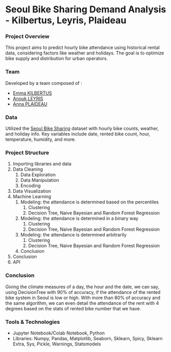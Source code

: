 # Seoul Bike Sharing Demand Analysis - Kilbertus, Leyris, Plaideau

### Project Overview
This project aims to predict hourly bike attendance using historical rental data, considering factors like weather and holidays. The goal is to optimize bike supply and distribution for urban operators.

### Team
Developed by a team composed of :
* [Emma KILBERTUS](www.linkedin.com/in/emma-kilbertus/ "Emma KILBERTUS")
* [Anouk LEYRIS](www.linkedin.com/in/anouk-leyris-25a178251/ "Anouk LEYRIS")
* [Anna PLAIDEAU](https://www.linkedin.com/in/anna-plaideau-609074206/ "Anna PLAIDEA")

### Data
Utilized the [Seoul Bike Sharing](https://archive.ics.uci.edu/dataset/560/seoul+bike+sharing+demand "Seoul Bike Sharing")
dataset with hourly bike counts, weather, and holiday info. Key variables include date, rented bike count, hour, temperature, humidity, and more.

### Project Structure
1. Importing libraries and data
2. Data Cleaning
    1. Data Exploration
    2. Data Manipulation
    3. Encoding
4. Data Visualization
5. Machine Learning
   1. Modeling: the attendance is determined based on the percentiles
      1. Clustering
      2. Decision Tree, Naive Bayesian and Random Forest Regression
   2. Modeling: the attendance is determined in a binary way
       1. Clustering
       2. Decision Tree, Naive Bayesian and Random Forest Regression
   3. Modeling: the attendance is determined arbitrarily
        1. Clustering
        2. Decision Tree, Naive Bayesian and Random Forest Regression
   4. Conclusion
6. Conclusion
7. API

### Conclusion
Giving the climate measures of a day, the hour and the date, we can say, using DecisionTree with 90% of accuracy, if the attendance of the rented bike system in Seoul is low or high. With more than 80% of accuracy and the same algorithm, we can even detail the attendance of the rent with 4 degrees based on the stats of rented bike number that we have.

### Tools & Technologies
* Jupyter Notebook/Colab Notebook, Python
* Libraries: Numpy, Pandas, Matplotlib, Seaborn, Sklearn, Spicy, Sklearn Extra, Sys, Pickle, Warnings, Statsmodels
